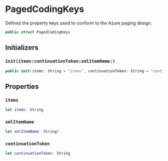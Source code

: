 # PagedCodingKeys

Defines the property keys used to conform to the Azure paging design.

``` swift
public struct PagedCodingKeys
```

## Initializers

### `init(items:​continuationToken:​xmlItemName:​)`

``` swift
public init(items:​ String = "items", continuationToken:​ String = "continuationToken", xmlItemName xmlName:​ String? = nil)
```

## Properties

### `items`

``` swift
let items:​ String
```

### `xmlItemName`

``` swift
let xmlItemName:​ String?
```

### `continuationToken`

``` swift
let continuationToken:​ String
```
